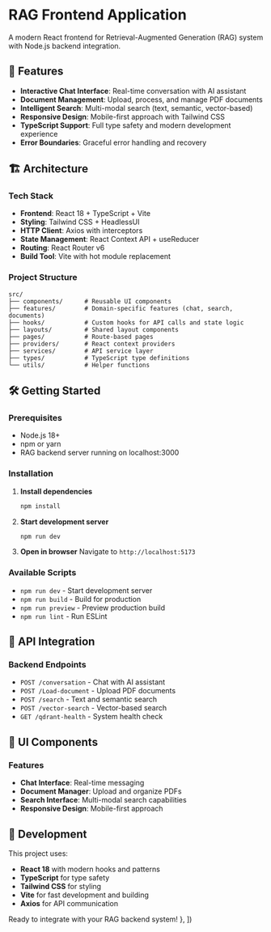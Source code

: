 # RAG Frontend Application

A modern React frontend for Retrieval-Augmented Generation (RAG) system with Node.js backend integration.

## 🚀 Features

- **Interactive Chat Interface**: Real-time conversation with AI assistant
- **Document Management**: Upload, process, and manage PDF documents 
- **Intelligent Search**: Multi-modal search (text, semantic, vector-based)
- **Responsive Design**: Mobile-first approach with Tailwind CSS
- **TypeScript Support**: Full type safety and modern development experience
- **Error Boundaries**: Graceful error handling and recovery

## 🏗️ Architecture

### Tech Stack
- **Frontend**: React 18 + TypeScript + Vite
- **Styling**: Tailwind CSS + HeadlessUI
- **HTTP Client**: Axios with interceptors
- **State Management**: React Context API + useReducer
- **Routing**: React Router v6
- **Build Tool**: Vite with hot module replacement

### Project Structure
```
src/
├── components/      # Reusable UI components
├── features/        # Domain-specific features (chat, search, documents)
├── hooks/           # Custom hooks for API calls and state logic
├── layouts/         # Shared layout components
├── pages/           # Route-based pages
├── providers/       # React context providers
├── services/        # API service layer
├── types/           # TypeScript type definitions
└── utils/           # Helper functions
```

## 🛠️ Getting Started

### Prerequisites
- Node.js 18+
- npm or yarn
- RAG backend server running on localhost:3000

### Installation

1. **Install dependencies**
   ```bash
   npm install
   ```

2. **Start development server**
   ```bash
   npm run dev
   ```

3. **Open in browser**
   Navigate to `http://localhost:5173`

### Available Scripts
- `npm run dev` - Start development server
- `npm run build` - Build for production
- `npm run preview` - Preview production build
- `npm run lint` - Run ESLint

## 🔌 API Integration

### Backend Endpoints
- `POST /conversation` - Chat with AI assistant
- `POST /Load-document` - Upload PDF documents
- `POST /search` - Text and semantic search
- `POST /vector-search` - Vector-based search
- `GET /qdrant-health` - System health check

## 🎨 UI Components

### Features
- **Chat Interface**: Real-time messaging
- **Document Manager**: Upload and organize PDFs
- **Search Interface**: Multi-modal search capabilities
- **Responsive Design**: Mobile-first approach

## 🚀 Development

This project uses:
- **React 18** with modern hooks and patterns
- **TypeScript** for type safety
- **Tailwind CSS** for styling
- **Vite** for fast development and building
- **Axios** for API communication

Ready to integrate with your RAG backend system!
  },
])
```
